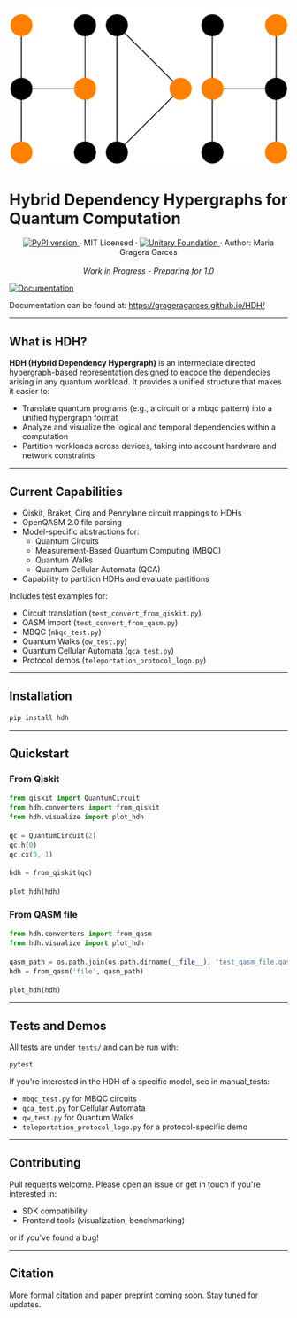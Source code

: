 
![HDH Logo](https://raw.githubusercontent.com/grageragarces/hdh/main/miscellaneous/img/logo.png)

# Hybrid Dependency Hypergraphs for Quantum Computation

<p style="text-align:center">
  <a href="https://pypi.org/project/hdh/">
    <img src="https://badge.fury.io/py/hdh.svg" alt="PyPI version">
  </a>
  · MIT Licensed ·
  <a href="https://unitary.foundation">
    <img src="https://img.shields.io/badge/Supported%20By-UNITARY%20FOUNDATION-brightgreen.svg?style=for-the-badge" alt="Unitary Foundation">
  </a>
  · Author: Maria Gragera Garces
  <br><br>
  <em>Work in Progress - Preparing for 1.0</em>
</p>

[![Documentation](https://img.shields.io/badge/docs-online-blue)](https://your-docs-url)

Documentation can be found at: https://grageragarces.github.io/HDH/

---

## What is HDH?

**HDH (Hybrid Dependency Hypergraph)** is an intermediate directed hypergraph-based representation designed to encode the dependecies arising in any quantum workload.
It provides a unified structure that makes it easier to:

- Translate quantum programs (e.g., a circuit or a mbqc pattern) into a unified hypergraph format
- Analyze and visualize the logical and temporal dependencies within a computation
- Partition workloads across devices, taking into account hardware and network constraints

---

## Current Capabilities

- Qiskit, Braket, Cirq and Pennylane circuit mappings to HDHs
- OpenQASM 2.0 file parsing  
- Model-specific abstractions for:
  - Quantum Circuits
  - Measurement-Based Quantum Computing (MBQC)
  - Quantum Walks
  - Quantum Cellular Automata (QCA)
- Capability to partition HDHs and evaluate partitions

Includes test examples for:

- Circuit translation (`test_convert_from_qiskit.py`)
- QASM import (`test_convert_from_qasm.py`)
- MBQC (`mbqc_test.py`)
- Quantum Walks (`qw_test.py`)
- Quantum Cellular Automata (`qca_test.py`)
- Protocol demos (`teleportation_protocol_logo.py`)

---

## Installation

```bash
pip install hdh
```
---
## Quickstart

### From Qiskit

```python
from qiskit import QuantumCircuit
from hdh.converters import from_qiskit
from hdh.visualize import plot_hdh

qc = QuantumCircuit(2)
qc.h(0)
qc.cx(0, 1)

hdh = from_qiskit(qc)

plot_hdh(hdh)
```

### From QASM file

```python
from hdh.converters import from_qasm
from hdh.visualize import plot_hdh

qasm_path = os.path.join(os.path.dirname(__file__), 'test_qasm_file.qasm')
hdh = from_qasm('file', qasm_path)

plot_hdh(hdh)
```
---

## Tests and Demos

<!-- TODO: this should be updated when we update tests -->

All tests are under `tests/` and can be run with:

```bash
pytest
```

If you're interested in the HDH of a specific model, see in manual_tests:

- `mbqc_test.py` for MBQC circuits  
- `qca_test.py` for Cellular Automata  
- `qw_test.py` for Quantum Walks  
- `teleportation_protocol_logo.py` for a protocol-specific demo  

---

## Contributing

Pull requests welcome. Please open an issue or get in touch if you're interested in:

- SDK compatibility  
- Frontend tools (visualization, benchmarking) 

or if you've found a bug! 

---

## Citation

More formal citation and paper preprint coming soon. Stay tuned for updates.
